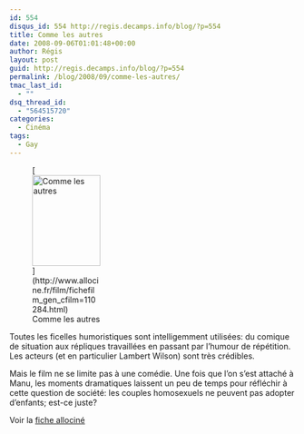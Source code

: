 ```yaml
---
id: 554
disqus_id: 554 http://regis.decamps.info/blog/?p=554
title: Comme les autres
date: 2008-09-06T01:01:48+00:00
author: Régis
layout: post
guid: http://regis.decamps.info/blog/?p=554
permalink: /blog/2008/09/comme-les-autres/
tmac_last_id:
  - ""
dsq_thread_id:
  - "564515720"
categories:
  - Cinéma
tags:
  - Gay
---
```

<figure style="width: 120px" class="wp-caption alignleft">[<img title="Affiche du film" src="http://a69.g.akamai.net/n/69/10688/v1/img5.allocine.fr/acmedia/medias/nmedia/18/66/71/53/18961619.jpg" alt="Comme les autres" width="120" height="160" />](http://www.allocine.fr/film/fichefilm_gen_cfilm=110284.html)<figcaption class="wp-caption-text">Comme les autres</figcaption></figure>
  
Toutes les ficelles humoristiques sont intelligemment utilisées: du comique de situation aux répliques travaillées en passant par l’humour de répétition. Les acteurs (et en particulier Lambert Wilson) sont très crédibles.

Mais le film ne se limite pas à une comédie. Une fois que l’on s’est attaché à Manu, les moments dramatiques laissent un peu de temps pour réfléchir à cette question de société: les couples homosexuels ne peuvent pas adopter d’enfants; est-ce juste?

Voir la [fiche allociné](http://http://www.allocine.fr/film/fichefilm_gen_cfilm=110284.html)
